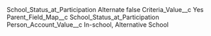 <?xml version="1.0" encoding="UTF-8"?>
<CustomMetadata xmlns="http://soap.sforce.com/2006/04/metadata" xmlns:xsi="http://www.w3.org/2001/XMLSchema-instance" xmlns:xsd="http://www.w3.org/2001/XMLSchema">
    <label>School_Status_at_Participation Alternate</label>
    <protected>false</protected>
    <values>
        <field>Criteria_Value__c</field>
        <value xsi:type="xsd:string">Yes</value>
    </values>
    <values>
        <field>Parent_Field_Map__c</field>
        <value xsi:type="xsd:string">School_Status_at_Participation</value>
    </values>
    <values>
        <field>Person_Account_Value__c</field>
        <value xsi:type="xsd:string">In-school, Alternative School</value>
    </values>
</CustomMetadata>
